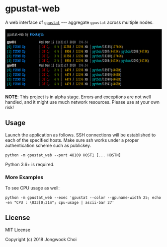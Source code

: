 gpustat-web
===========

A web interface of [`gpustat`][gpustat] ---
aggregate `gpustat` across multiple nodes.

<p align="center">
  <img src="screenshot.png" width="800" height="192" />
</p>

**NOTE**: This project is in alpha stage. Errors and exceptions are not well handled, and it might use much network resources. Please use at your own risk!


Usage
-----

Launch the application as follows. SSH connections will be established to each of the specified hosts.
Make sure ssh works under a proper authentication scheme such as publickey.

```
python -m gpustat_web --port 48109 HOST1 [... HOSTN]
```

Python 3.6+ is required.

[gpustat]: https://github.com/wookayin/gpustat/



### More Examples

To see CPU usage as well:

```
python -m gpustat_web --exec 'gpustat --color --gpuname-width 25; echo -en "CPU : \033[0;31m"; cpu-usage | ascii-bar 27'
```


License
-------

MIT License

Copyright (c) 2018 Jongwook Choi
